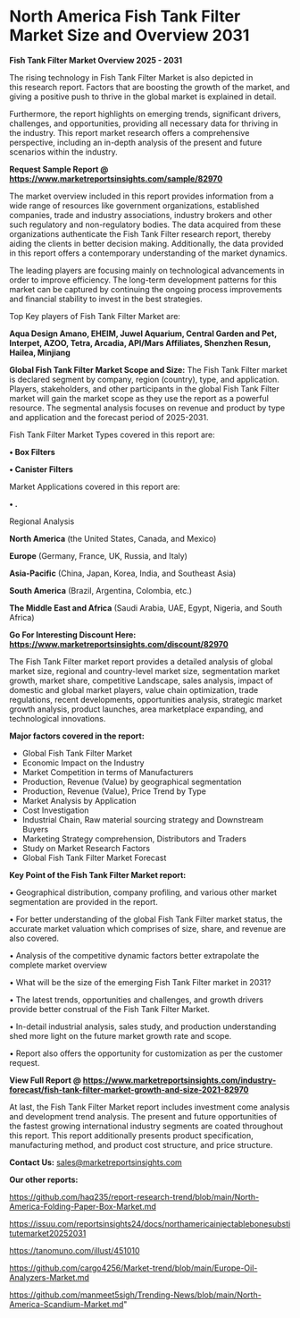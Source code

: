 # North America Fish Tank Filter Market Size and Overview 2031

<Strong> Fish Tank Filter Market Overview 2025 - 2031</strong>

The rising technology in Fish Tank Filter Market is also depicted in this research report. Factors that are boosting the growth of the market, and giving a positive push to thrive in the global market is explained in detail.

Furthermore, the report highlights on emerging trends, significant drivers, challenges, and opportunities, providing all necessary data for thriving in the industry. This report market research offers a comprehensive perspective, including an in-depth analysis of the present and future scenarios within the industry.

<strong>Request Sample Report @ <a href=https://www.marketreportsinsights.com/sample/82970>https://www.marketreportsinsights.com/sample/82970</a></strong>

The market overview included in this report provides information from a wide range of resources like government organizations, established companies, trade and industry associations, industry brokers and other such regulatory and non-regulatory bodies. The data acquired from these organizations authenticate the Fish Tank Filter research report, thereby aiding the clients in better decision making. Additionally, the data provided in this report offers a contemporary understanding of the market dynamics.

The leading players are focusing mainly on technological advancements in order to improve efficiency. The long-term development patterns for this market can be captured by continuing the ongoing process improvements and financial stability to invest in the best strategies.

Top Key players of Fish Tank Filter Market are:

<strong>Aqua Design Amano, EHEIM, Juwel Aquarium, Central Garden and Pet, Interpet, AZOO, Tetra, Arcadia, API/Mars Affiliates, Shenzhen Resun, Hailea, Minjiang</strong>

<strong><b>Global Fish Tank Filter Market Scope and Size:</b></strong>
The Fish Tank Filter market is declared segment by company, region (country), type, and application. Players, stakeholders, and other participants in the global Fish Tank Filter market will gain the market scope as they use the report as a powerful resource. The segmental analysis focuses on revenue and product by type and application and the forecast period of 2025-2031.

Fish Tank Filter Market Types covered in this report are:

<strong>• Box Filters

• Canister Filters</strong>

Market Applications covered in this report are:

<strong>• .</strong> 

Regional Analysis

<strong>North America</strong> (the United States, Canada, and Mexico)

<strong>Europe</strong> (Germany, France, UK, Russia, and Italy)

<strong>Asia-Pacific</strong> (China, Japan, Korea, India, and Southeast Asia)

<strong>South America</strong> (Brazil, Argentina, Colombia, etc.)

<strong>The Middle East and Africa</strong> (Saudi Arabia, UAE, Egypt, Nigeria, and South Africa)

<strong>Go For Interesting Discount Here: <a href=https://www.marketreportsinsights.com/discount/82970>https://www.marketreportsinsights.com/discount/82970</a></strong>

The Fish Tank Filter market report provides a detailed analysis of global market size, regional and country-level market size, segmentation market growth, market share, competitive Landscape, sales analysis, impact of domestic and global market players, value chain optimization, trade regulations, recent developments, opportunities analysis, strategic market growth analysis, product launches, area marketplace expanding, and technological innovations.

<strong><b>Major factors covered in the report:</b></strong>
<ul>
  <li>Global Fish Tank Filter Market </li>
  <li>Economic Impact on the Industry</li>
  <li>Market Competition in terms of Manufacturers</li>
  <li>Production, Revenue (Value) by geographical segmentation</li>
  <li>Production, Revenue (Value), Price Trend by Type</li>
  <li>Market Analysis by Application</li>
  <li>Cost Investigation</li>
  <li>Industrial Chain, Raw material sourcing strategy and Downstream Buyers</li>
  <li>Marketing Strategy comprehension, Distributors and Traders</li>
  <li>Study on Market Research Factors</li>
  <li>Global Fish Tank Filter Market Forecast</li>
</ul>

<strong><b>Key Point of the Fish Tank Filter Market report:</b></strong>

• Geographical distribution, company profiling, and various other market segmentation are provided in the report.

• For better understanding of the global Fish Tank Filter market status, the accurate market valuation which comprises of size, share, and revenue are also covered.

• Analysis of the competitive dynamic factors better extrapolate the complete market overview

• What will be the size of the emerging Fish Tank Filter market in 2031?

• The latest trends, opportunities and challenges, and growth drivers provide better construal of the Fish Tank Filter Market.

• In-detail industrial analysis, sales study, and production understanding shed more light on the future market growth rate and scope.

• Report also offers the opportunity for customization as per the customer request.

<strong><b>View Full Report @ <a href=https://www.marketreportsinsights.com/industry-forecast/fish-tank-filter-market-growth-and-size-2021-82970>https://www.marketreportsinsights.com/industry-forecast/fish-tank-filter-market-growth-and-size-2021-82970</a></b></strong>


At last, the Fish Tank Filter Market report includes investment come analysis and development trend analysis. The present and future opportunities of the fastest growing international industry segments are coated throughout this report. This report additionally presents product specification, manufacturing method, and product cost structure, and price structure.

<strong>Contact Us:</strong>
sales@marketreportsinsights.com

<strong>Our other reports:</strong>

<a href=https://github.com/haq235/report-research-trend/blob/main/North-America-Folding-Paper-Box-Market.md>https://github.com/haq235/report-research-trend/blob/main/North-America-Folding-Paper-Box-Market.md</a>

<a href=https://issuu.com/reportsinsights24/docs/northamericainjectablebonesubstitutemarket20252031>https://issuu.com/reportsinsights24/docs/northamericainjectablebonesubstitutemarket20252031</a>

<a href=https://tanomuno.com/illust/451010>https://tanomuno.com/illust/451010</a>

<a href=https://github.com/cargo4256/Market-trend/blob/main/Europe-Oil-Analyzers-Market.md>https://github.com/cargo4256/Market-trend/blob/main/Europe-Oil-Analyzers-Market.md</a>

<a href=https://github.com/manmeet5sigh/Trending-News/blob/main/North-America-Scandium-Market.md>https://github.com/manmeet5sigh/Trending-News/blob/main/North-America-Scandium-Market.md</a>"
